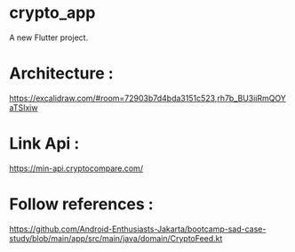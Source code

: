 # crypto_app

A new Flutter project.

# Architecture :

https://excalidraw.com/#room=72903b7d4bda3151c523,rh7b_BU3iiRmQOYaTSIxiw

# Link Api :

https://min-api.cryptocompare.com/

# Follow references :

https://github.com/Android-Enthusiasts-Jakarta/bootcamp-sad-case-study/blob/main/app/src/main/java/domain/CryptoFeed.kt
